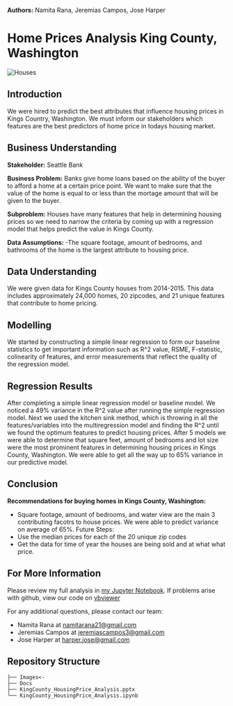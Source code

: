 **Authors:** Namita Rana, Jeremias Campos, Jose Harper

# Home Prices Analysis King County, Washington

![Houses](https://github.com/namitarana1/Phase2_Test/blob/hola/Images/Real_Estate_Analysis_Flatiron%20Small.png)


## Introduction
We were hired to predict the best attributes that influence housing prices in Kings Country, Washington. We must inform our stakeholders which features are the best predictors of home price in todays housing market. 

## Business Understanding
**Stakeholder:** Seattle Bank 

**Business Problem:** Banks give home loans based on the ability of the buyer to afford a home at a certain price point. We want to make sure that the value of the home is equal to or less than the mortage amount that will be given to the buyer. 

**Subproblem:**
Houses have many features that help in determining housing prices so we need to narrow the criteria by coming up with a regression model that helps predict the value in Kings County.

**Data Assumptions:** 
-The square footage, amount of bedrooms, and bathrooms of the home is the largest attribute to housing price.


## Data Understanding
We were given data for Kings County houses from 2014-2015. This data includes approximately 24,000 homes, 20 zipcodes, and 21 unique features that contribute to home pricing.


## Modelling
We started by constructing a simple linear regression to form our baseline statistics to get important information such as R^2 value, RSME, F-statistic, colinearity of features, and error measurements that reflect the quality of the regression model.


## Regression Results
After completing a simple linear regression model or baseline model. We noticed a 49% variance in the R^2 value after running the simple regression model. Next we used the kitchen sink method, which is throwing in all the features/variables into the multiregression model and finding the R^2 until we found the optimum features to predict housing prices. After 5 models we were able to determine that square feet, amount of bedrooms and lot size were the most prominent features in determining housing prices in Kings County, Washington. We were able to get all the way up to 65% variance in our predictive model.


## Conclusion

**Recommendations for buying homes in Kings County, Washington:**
- Square footage, amount of bedrooms, and water view are the main 3 contributing facotrs to house prices. We were able to predict variance on average of 65%.
Future Steps:
- Use the median prices for each of the 20 unique zip codes
- Get the data for time of year the houses are being sold and at what what price.

## For More Information

Please review my full analysis in [my Jupyter Notebook](/KingCounty_HousingPrice_Analysis.ipynb).
If problems arise with github, view our code on [vbviewer](https://nbviewer.org/github/namitarana1/KingCounty-Housing/blob/main/KingCounty_HousingPrice_Analysis.ipynb)

For any additional questions,
please contact our team:
- Namita Rana at <namitarana21@gmail.com>
- Jeremias Campos at <jeremiascampos3@gmail.com>
- Jose Harper at <harper.jose@gmail.com>



## Repository Structure

```
├── Images<- 
├── Docs
├── KingCounty_HousingPrice_Analysis.pptx                               
└── KingCounty_HousingPrice_Analysis.ipynb                           
```
